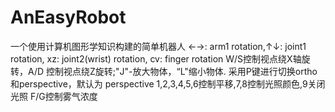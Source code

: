 # AnEasyRobot
一个使用计算机图形学知识构建的简单机器人
&larr;&rarr;: arm1 rotation,&uarr;&darr;: joint1 rotation, xz: joint2(wrist) rotation, cv: finger rotation
W/S控制视点绕X轴旋转，A/D 控制视点绕Z旋转;"J"-放大物体，“L"缩小物体. 
采用P键进行切换ortho和perspective，默认为 perspective
1,2,3,4,5,6控制平移,7,8控制光照颜色,9关闭光照
F/G控制雾气浓度
